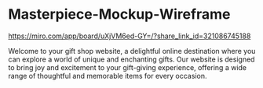# Masterpiece-Mockup-Wireframe
https://miro.com/app/board/uXjVM6ed-GY=/?share_link_id=321086745188

Welcome to your gift shop website, a delightful online destination where you can explore a world of unique and enchanting gifts. Our website is designed to bring joy and excitement to your gift-giving experience, offering a wide range of thoughtful and memorable items for every occasion.
